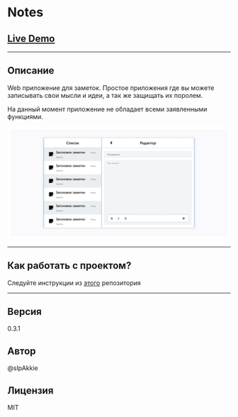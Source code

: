 # Notes

## [Live Demo](//slpAkkie.github.io/)

***

## Описание

Web приложение для заметок.
Простое приложения где вы можете записывать свои мысли и идеи, а так же защищать их поролем.

На данный момент приложение не обладает всеми заявленными функциями.

![Demo image](/figma-layout/Notes%20With%20Editor.png?raw=true)

***

## Как работать с проектом?

Следуйте инструкции из [этого](//github.com/slpAkkie/frontend-dev-kit) репозитория

***

## Версия

0.3.1

## Автор

@slpAkkie

## Лицензия

MIT
